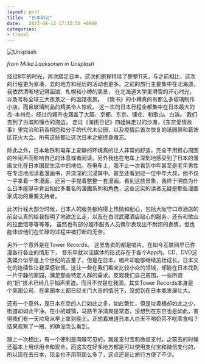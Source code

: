 ```yaml
---
layout: post
title:  "日本印记"
date:   2023-08-12 17:15:50 +0800
categories: 
- travel
---
```


![Unsplash](https://images.unsplash.com/photo-1531501410720-c8d437636169?ixlib=rb-4.0.3&ixid=M3wxMjA3fDB8MHxwaG90by1wYWdlfHx8fGVufDB8fHx8fA%3D%3D&auto=format&fit=crop&w=1074&q=80)

*from Miika Laaksonen in Unsplash*

经过8年的时光，再次踏足日本，这次的旅程持续了整整11天。与之前相比，这次的行程更为紧凑，去的地方和经历的活动也更多。之前的旅行主要集中在北海道，我依然清晰地记得函馆、札幌和小樽的美景， 在北海道大学里滑雪的开心时光， 以及号称全球三大夜景之一的函馆夜景。 《情书》的小樽真的有那么多玻璃制作小店，而且玻璃制品的精美令人惊叹。 这一次的日本行程全都集中在日本最大的岛-本州岛，经过的城市也涵盖了大阪、京都、东京、镰仓、和歌山、白滨。 我们去到了白滨和镰仓的海边， 走过《海街日记》四姐妹走过的沙滩，《东京爱情故事》里完治和莉香相恋和分手的代代木公园，以及疫情后首次恢复的祇园祭和葛饰区花火大会。所有这些都让这次日本之旅终身难忘。

除此之外，日本地铁和电车上安静的环境真的让人非常的舒适，完全不用担心周围的吵闹声而影响自己的休息或者阅读。另外我也在电车上深刻地感受到了日本的漫画文化在日本国民生活中的地位。在电车上，我不止一次看到中年甚至是老年男性在专注地阅读着漫画书，并深深的沉浸其中。甚至还看到过一位中年大叔，他不仅一手拿着一本漫画，还另一手提着整整一套漫画。看到这些景象，我终于明白为什么日本能够孕育出如此多著名的漫画系列和角色，这些忠实的读者无疑是那些漫画家成功的重要支持者。

此次行程大部分时候，日本人的服务都称得上热情和细心，包括大阪守口市酒店的前台认真的给我指明了地铁怎么走，以及在白滨武藏酒店贴心的服务、还有和歌山的拉面馆等等等等。 虽然也有部分超市服务人员偶尔表现出不耐烦的表情，但也能体谅他们在忙碌的过程中被打断的无奈。 

另外一个意外是在Tower Records。 这里售卖的都是唱片。在如今互联网早已弥漫各行各业的情形下， 音乐早就以流媒体的形式存在于各个App内。CD、DVD这类媒介似乎是上个世纪的古董了。但是在日本，唱片却能够继续茁壮成长。日本文化的连续性让我深感钦佩，这让一些在我们看来比较小众的领域，却能在日本找到一片宁静的家园，满足那些特定人群的需求。反观我们自己周围，一些所谓的"旧"技术已经几乎销声匿迹。而且不仅是在我国，其实Tower Records本身是个美国公司，在美国本土都已经关门大吉的情况下，没想到在日本能发展壮大。

还有一个意外，是日本东京的人口如此之多，如此繁忙，但是垃圾桶却如此之少，街道却如此干净。在小的城镇，马路干净清爽是常态，没想到在东京也是如此，害得我们有一天垃圾从早上拿到晚上。正想着难道日本人白天不喝奶茶不吃零食吗？结果观察了一圈，的确没怎么看到。

跟上一次相比，有一个便利是肉眼可见的，就是支付宝和微信支付。之前去的时候还基本上用信用卡和现金，而这次在好多地方都是可以使用支付宝和微信支付的，所以现在去日本，现金也不用带那么多了，这点还是让旅行方便了不少。